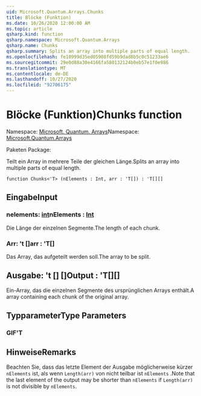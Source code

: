 ```yaml
---
uid: Microsoft.Quantum.Arrays.Chunks
title: Blöcke (Funktion)
ms.date: 10/26/2020 12:00:00 AM
ms.topic: article
qsharp.kind: function
qsharp.namespace: Microsoft.Quantum.Arrays
qsharp.name: Chunks
qsharp.summary: Splits an array into multiple parts of equal length.
ms.openlocfilehash: fe10999d35ed05908fd59b9dad8b5c0c51233ae6
ms.sourcegitcommit: 29e0d88a30e4166fa580132124b0eb57e1f0e986
ms.translationtype: MT
ms.contentlocale: de-DE
ms.lasthandoff: 10/27/2020
ms.locfileid: "92706175"
---
```

# <a name="chunks-function"></a><span data-ttu-id="a216f-102">Blöcke (Funktion)</span><span class="sxs-lookup"><span data-stu-id="a216f-102">Chunks function</span></span>

<span data-ttu-id="a216f-103">Namespace: [Microsoft. Quantum. Arrays](xref:Microsoft.Quantum.Arrays)</span><span class="sxs-lookup"><span data-stu-id="a216f-103">Namespace: [Microsoft.Quantum.Arrays](xref:Microsoft.Quantum.Arrays)</span></span>

<span data-ttu-id="a216f-104">Paketen [](https://nuget.org/packages/)</span><span class="sxs-lookup"><span data-stu-id="a216f-104">Package: [](https://nuget.org/packages/)</span></span>


<span data-ttu-id="a216f-105">Teilt ein Array in mehrere Teile der gleichen Länge.</span><span class="sxs-lookup"><span data-stu-id="a216f-105">Splits an array into multiple parts of equal length.</span></span>

```qsharp
function Chunks<'T> (nElements : Int, arr : 'T[]) : 'T[][]
```


## <a name="input"></a><span data-ttu-id="a216f-106">Eingabe</span><span class="sxs-lookup"><span data-stu-id="a216f-106">Input</span></span>

### <a name="nelements--int"></a><span data-ttu-id="a216f-107">nelements: [int](xref:microsoft.quantum.lang-ref.int)</span><span class="sxs-lookup"><span data-stu-id="a216f-107">nElements : [Int](xref:microsoft.quantum.lang-ref.int)</span></span>

<span data-ttu-id="a216f-108">Die Länge der einzelnen Segmente.</span><span class="sxs-lookup"><span data-stu-id="a216f-108">The length of each chunk.</span></span>


### <a name="arr--t"></a><span data-ttu-id="a216f-109">Arr: 't []</span><span class="sxs-lookup"><span data-stu-id="a216f-109">arr : 'T[]</span></span>

<span data-ttu-id="a216f-110">Das Array, das aufgeteilt werden soll.</span><span class="sxs-lookup"><span data-stu-id="a216f-110">The array to be split.</span></span>



## <a name="output--t"></a><span data-ttu-id="a216f-111">Ausgabe: 't [] []</span><span class="sxs-lookup"><span data-stu-id="a216f-111">Output : 'T[][]</span></span>

<span data-ttu-id="a216f-112">Ein-Array, das die einzelnen Segmente des ursprünglichen Arrays enthält.</span><span class="sxs-lookup"><span data-stu-id="a216f-112">A array containing each chunk of the original array.</span></span>

## <a name="type-parameters"></a><span data-ttu-id="a216f-113">Typparameter</span><span class="sxs-lookup"><span data-stu-id="a216f-113">Type Parameters</span></span>

### <a name="t"></a><span data-ttu-id="a216f-114">GIF</span><span class="sxs-lookup"><span data-stu-id="a216f-114">'T</span></span>



## <a name="remarks"></a><span data-ttu-id="a216f-115">Hinweise</span><span class="sxs-lookup"><span data-stu-id="a216f-115">Remarks</span></span>

<span data-ttu-id="a216f-116">Beachten Sie, dass das letzte Element der Ausgabe möglicherweise kürzer `nElements` ist, als wenn `Length(arr)` von nicht teilbar ist `nElements` .</span><span class="sxs-lookup"><span data-stu-id="a216f-116">Note that the last element of the output may be shorter than `nElements` if `Length(arr)` is not divisible by `nElements`.</span></span>